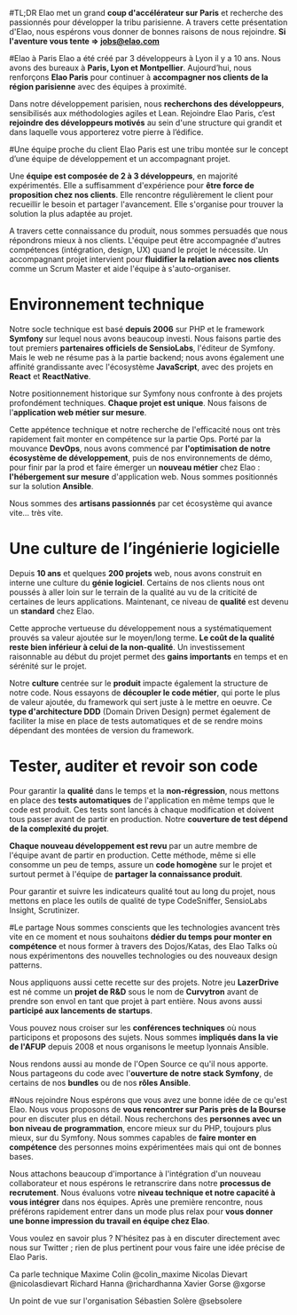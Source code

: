 
#TL;DR 
Elao met un grand **coup d'accélérateur sur Paris** et recherche des passionnés pour développer la tribu parisienne. A travers cette présentation d'Elao, nous espérons vous donner de bonnes raisons de nous rejoindre. **Si l'aventure vous tente => jobs@elao.com**


#Elao à Paris
Elao a été créé par 3 développeurs à Lyon il y a 10 ans. Nous avons des bureaux à **Paris, Lyon et Montpellier**. Aujourd’hui, nous renforçons **Elao Paris**  pour continuer à **accompagner nos clients de la région parisienne** avec des équipes à proximité.

Dans notre développement parisien, nous **recherchons des développeurs**, sensibilisés aux méthodologies agiles et Lean. Rejoindre Elao Paris, c’est **rejoindre des développeurs motivés** au sein d'une structure qui grandit et dans laquelle vous apporterez votre pierre à l’édifice.


#Une équipe proche du client
Elao Paris est une tribu montée sur le concept d’une équipe de développement et un accompagnant projet. 

Une **équipe est composée de 2 à 3 développeurs**, en majorité expérimentés. Elle a suffisamment d'expérience pour **être force de proposition chez nos clients**. Elle rencontre régulièrement le client pour recueillir le besoin et partager l'avancement. Elle s'organise pour trouver la solution la plus adaptée au projet.

A travers cette connaissance du produit, nous sommes persuadés que nous répondrons mieux à nos clients. L'équipe peut être accompagnée d'autres compétences (intégration, design, UX) quand le projet le nécessite. Un accompagnant projet intervient pour **fluidifier la relation avec nos clients** comme un Scrum Master et aide l'équipe à s'auto-organiser.


# Environnement technique
Notre socle technique est basé **depuis 2006** sur PHP et le framework **Symfony** sur lequel nous avons beaucoup investi. Nous faisons partie des tout premiers **partenaires officiels de SensioLabs**, l'éditeur de Symfony. Mais le web ne résume pas à la partie backend; nous avons également une affinité grandissante avec l'écosystème **JavaScript**, avec des projets en **React** et **ReactNative**.Notre positionnement historique sur Symfony nous confronte à des projets profondément techniques. **Chaque projet est unique**. Nous faisons de l'**application web métier sur mesure**. Cette appétence technique et notre recherche de l'efficacité nous ont très rapidement fait monter en compétence sur la partie Ops. Porté par la mouvance **DevOps**, nous avons commencé par **l'optimisation de notre écosystème de développement**, puis de nos environnements de démo, pour finir par la prod et faire émerger un **nouveau métier** chez Elao : **l'hébergement sur mesure** d'application web. Nous sommes positionnés sur la solution **Ansible**.

Nous sommes des **artisans passionnés** par cet écosystème qui avance vite… très vite.

# Une culture de l’ingénierie logicielle
Depuis **10 ans** et quelques **200 projets** web, nous avons construit en interne une culture du **génie logiciel**. Certains de nos clients nous ont poussés à aller loin sur le terrain de la qualité au vu de la criticité de certaines de leurs applications. Maintenant, ce niveau de **qualité** est devenu un **standard** chez Elao.

Cette approche vertueuse du développement nous a systématiquement prouvés sa valeur ajoutée sur le moyen/long terme. **Le coût de la qualité reste bien inférieur à celui de la non-qualité**. Un investissement raisonnable au début du projet permet des **gains importants** en temps et en sérénité sur le projet.

Notre **culture** centrée sur le **produit** impacte également la structure de notre code. Nous essayons de **découpler le code métier**, qui porte le plus de valeur ajoutée, du framework qui sert juste à le mettre en oeuvre. Ce **type d'architecture DDD** (Domain Driven Design) permet également de faciliter la mise en place de tests automatiques et de se rendre moins dépendant des montées de version du framework.

# Tester, auditer et revoir son code
Pour garantir la **qualité** dans le temps et la **non-régression**, nous mettons en place des **tests automatiques** de l'application en même temps que le code est produit. Ces tests sont lancés à chaque modification et doivent tous passer avant de partir en production. Notre **couverture de test dépend de la complexité du projet**.

**Chaque nouveau développement est revu** par un autre membre de l'équipe avant de partir en production. Cette méthode, même si elle consomme un peu de temps, assure un **code homogène** sur le projet et surtout permet à l'équipe de **partager la connaissance produit**.

Pour garantir et suivre les indicateurs qualité tout au long du projet, nous mettons en place les outils de qualité de type CodeSniffer, SensioLabs Insight, Scrutinizer.

#Le partage
Nous sommes conscients que les technologies avancent très vite en ce moment et nous souhaitons **dédier du temps pour monter en compétence** et nous former à travers des Dojos/Katas, des Elao Talks où nous expérimentons des nouvelles technologies ou des nouveaux design patterns. 

Nous appliquons aussi cette recette sur des projets. Notre jeu **LazerDrive** est né comme un **projet de R&D** sous le nom de **Curvytron** avant de prendre son envol en tant que projet à part entière. Nous avons aussi **participé aux lancements de  startups**.

Vous pouvez nous croiser sur les **conférences techniques** où nous participons et proposons des sujets. Nous sommes **impliqués dans la vie de l'AFUP** depuis 2008 et nous organisons le meetup lyonnais Ansible. 

Nous rendons aussi au monde de l'Open Source ce qu'il nous apporte. Nous partageons du code avec l'**ouverture de notre stack Symfony**, de certains de nos **bundles** ou de nos **rôles Ansible**.
#Nous rejoindre
Nous espérons que vous avez une bonne idée de ce qu'est Elao. Nous vous proposons de **vous rencontrer sur Paris près de la Bourse** pour en discuter plus en détail. Nous recherchons des **personnes avec un bon niveau de programmation**, encore mieux sur du PHP, toujours plus mieux, sur du Symfony. Nous sommes capables de **faire monter en compétence** des personnes moins expérimentées mais qui ont de bonnes bases.

Nous attachons beaucoup d'importance à l'intégration d'un nouveau collaborateur et nous espérons le retranscrire dans notre **processus de recrutement**. Nous évaluons votre **niveau technique et notre capacité à vous intégrer** dans nos équipes. Après une première rencontre, nous préférons rapidement entrer dans un mode plus relax pour **vous donner une bonne impression du travail en équipe chez Elao**.

Vous voulez en savoir plus ? N'hésitez pas à en discuter directement avec nous sur Twitter ; rien de plus pertinent pour vous faire une idée précise de Elao Paris.

Ca parle technique
Maxime Colin @colin_maxime
Nicolas Dievart @nicolasdievart
Richard Hanna @richardhanna
Xavier Gorse @xgorse

Un point de vue sur l'organisation
Sébastien Solère @sebsolere
